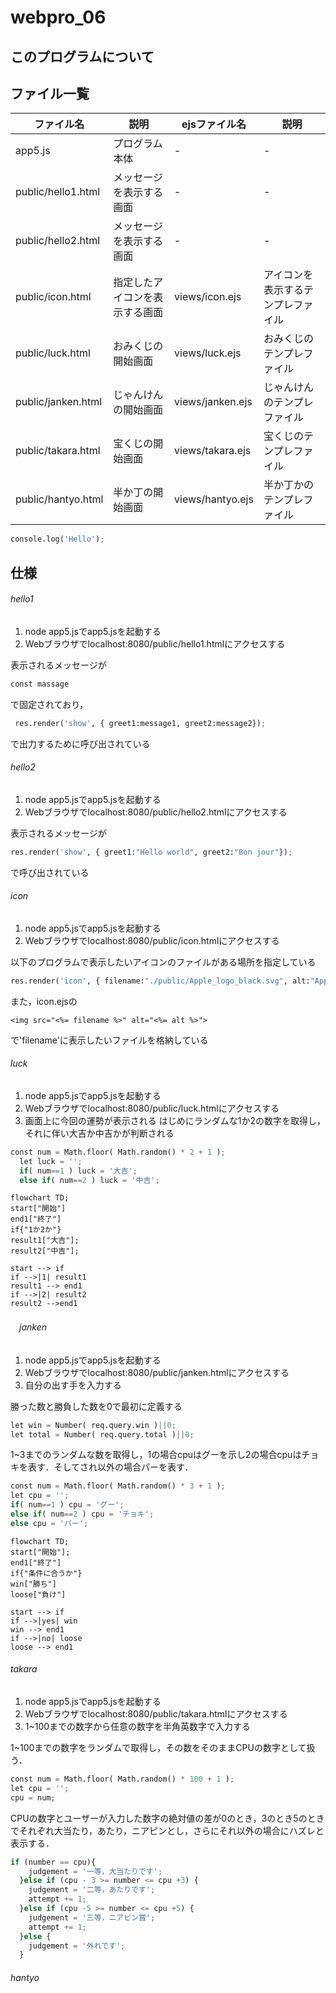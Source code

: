 # webpro_06

## このプログラムについて

## ファイル一覧
ファイル名|説明|ejsファイル名|説明
-|-|-|-
app5.js|プログラム本体|-|-
public/hello1.html|メッセージを表示する画面|-|-
public/hello2.html|メッセージを表示する画面|-|-
public/icon.html|指定したアイコンを表示する画面|views/icon.ejs|アイコンを表示するテンプレファイル
public/luck.html|おみくじの開始画面|views/luck.ejs|おみくじのテンプレファイル
public/janken.html|じゃんけんの開始画面|views/janken.ejs|じゃんけんのテンプレファイル
public/takara.html|宝くじの開始画面|views/takara.ejs|宝くじのテンプレファイル
public/hantyo.html|半か丁の開始画面|views/hantyo.ejs|半か丁かのテンプレファイル

```python
console.log('Hello');
```

## 仕様
###### hello1
1. node app5.jsでapp5.jsを起動する
1. Webブラウザでlocalhost:8080/public/hello1.htmlにアクセスする

表示されるメッセージが
```python
const massage
```
で固定されており，
```python
 res.render('show', { greet1:message1, greet2:message2});
```
で出力するために呼び出されている
###### hello2
1. node app5.jsでapp5.jsを起動する
1. Webブラウザでlocalhost:8080/public/hello2.htmlにアクセスする

表示されるメッセージが
```python
res.render('show', { greet1:"Hello world", greet2:"Bon jour"});
```
で呼び出されている
###### icon
1. node app5.jsでapp5.jsを起動する
1. Webブラウザでlocalhost:8080/public/icon.htmlにアクセスする

以下のプログラムで表示したいアイコンのファイルがある場所を指定している
```python
res.render('icon', { filename:"./public/Apple_logo_black.svg", alt:"Apple Logo"});
```
また，icon.ejsの
```
<img src="<%= filename %>" alt="<%= alt %>">
```
で'filename'に表示したいファイルを格納している

###### luck
1. node app5.jsでapp5.jsを起動する
1. Webブラウザでlocalhost:8080/public/luck.htmlにアクセスする
1. 画面上に今回の運勢が表示される
はじめにランダムな1か2の数字を取得し，それに伴い大吉か中吉かが判断される
```python
const num = Math.floor( Math.random() * 2 + 1 );
  let luck = '';
  if( num==1 ) luck = '大吉';
  else if( num==2 ) luck = '中吉';
```
```mermaid
flowchart TD;
start["開始"]
end1["終了"]
if{"1か2か"}
result1["大吉"];
result2["中吉"];

start --> if
if -->|1| result1
result1 --> end1
if -->|2| result2
result2 -->end1
```
###### 　janken
1. node app5.jsでapp5.jsを起動する 
1. Webブラウザでlocalhost:8080/public/janken.htmlにアクセスする
1. 自分の出す手を入力する

勝った数と勝負した数を0で最初に定義する
```python
let win = Number( req.query.win )||0;
let total = Number( req.query.total )||0;
```
1~3までのランダムな数を取得し，1の場合cpuはグーを示し2の場合cpuはチョキを表す．そしてされ以外の場合パーを表す．
```python
const num = Math.floor( Math.random() * 3 + 1 );
let cpu = '';
if( num==1 ) cpu = 'グー';
else if( num==2 ) cpu = 'チョキ';
else cpu = 'パー';
```
```mermaid
flowchart TD;
start["開始"];
end1["終了"]
if{"条件に合うか"}
win["勝ち"]
loose["負け"]

start --> if
if -->|yes| win
win --> end1
if -->|no| loose
loose --> end1

```

###### takara
1. node app5.jsでapp5.jsを起動する
1. Webブラウザでlocalhost:8080/public/takara.htmlにアクセスする
1. 1~100までの数字から任意の数字を半角英数字で入力する

1~100までの数字をランダムで取得し，その数をそのままCPUの数字として扱う．
```python
const num = Math.floor( Math.random() * 100 + 1 );
let cpu = '';
cpu = num;
```
CPUの数字とユーザーが入力した数字の絶対値の差が0のとき，3のとき5のときでそれぞれ大当たり，あたり，ニアピンとし，さらにそれ以外の場合にハズレと表示する．
```python
if (number == cpu){
    judgement = '一等，大当たりです';
  }else if (cpu - 3 >= number <= cpu +3) {
    judgement = '二等，あたりです';
    attempt += 1;
  }else if (cpu -5 >= number <= cpu +5) {
    judgement = '三等，ニアピン賞';
    attempt += 1;
  }else {
    judgement = '外れです';
  }
```
###### hantyo